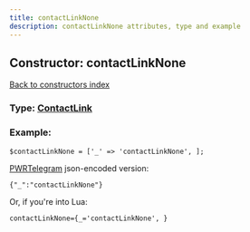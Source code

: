 ```yaml
---
title: contactLinkNone
description: contactLinkNone attributes, type and example
---
```

## Constructor: contactLinkNone  
[Back to constructors index](index.md)






### Type: [ContactLink](../types/ContactLink.md)


### Example:

```
$contactLinkNone = ['_' => 'contactLinkNone', ];
```  

[PWRTelegram](https://pwrtelegram.xyz) json-encoded version:

```
{"_":"contactLinkNone"}
```


Or, if you're into Lua:  


```
contactLinkNone={_='contactLinkNone', }

```


